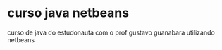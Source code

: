 # curso java netbeans
 curso de java do estudonauta com o prof gustavo guanabara utilizando netbeans
